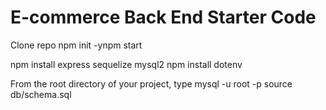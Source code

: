 # E-commerce Back End Starter Code


Clone repo
npm init -ynpm start

npm install express sequelize mysql2
npm install dotenv

From the root directory of your project, type mysql -u root -p
source db/schema.sql
